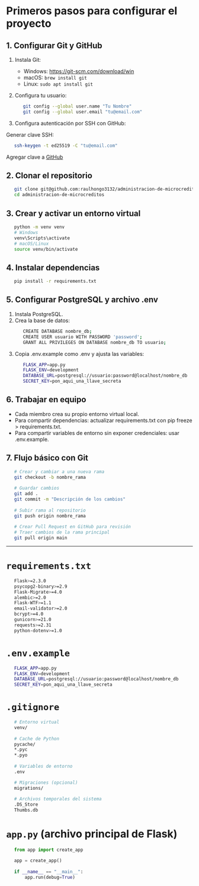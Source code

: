 # Primeros pasos para configurar el proyecto

## 1. Configurar Git y GitHub

1. Instala Git:
   - Windows: https://git-scm.com/download/win
   - macOS: `brew install git`
   - Linux: `sudo apt install git`
2. Configura tu usuario:
   ```bash
      git config --global user.name "Tu Nombre"
      git config --global user.email "tu@email.com"
   ```

3. Configura autenticación por SSH con GitHub:

Generar clave SSH: 
   ```bash
      ssh-keygen -t ed25519 -C "tu@email.com"
   ```

Agregar clave a [GitHub](https://docs.github.com/es/authentication/connecting-to-github-with-ssh/adding-a-new-ssh-key-to-your-github-account)

## 2. Clonar el repositorio
   ```bash
      git clone git@github.com:raulhongo3132/administracion-de-microcreditos.git
      cd administracion-de-microcreditos
   ```

## 3. Crear y activar un entorno virtual

   ```bash
      python -m venv venv
      # Windows
      venv\Scripts\activate
      # macOS/Linux
      source venv/bin/activate
   ```

## 4. Instalar dependencias

   ```bash
      pip install -r requirements.txt
   ```
## 5. Configurar PostgreSQL y archivo .env

1. Instala PostgreSQL.
2. Crea la base de datos:
   ```bash
      CREATE DATABASE nombre_db;
      CREATE USER usuario WITH PASSWORD 'password';
      GRANT ALL PRIVILEGES ON DATABASE nombre_db TO usuario;
   ```
3. Copia .env.example como .env y ajusta las variables:
   ```bash
      FLASK_APP=app.py
      FLASK_ENV=development
      DATABASE_URL=postgresql://usuario:password@localhost/nombre_db
      SECRET_KEY=pon_aqui_una_llave_secreta
   ```
## 6. Trabajar en equipo

- Cada miembro crea su propio entorno virtual local.
- Para compartir dependencias: actualizar requirements.txt con pip freeze > requirements.txt.
- Para compartir variables de entorno sin exponer credenciales: usar .env.example.

## 7. Flujo básico con Git
   ```bash
      # Crear y cambiar a una nueva rama
      git checkout -b nombre_rama
      
      # Guardar cambios
      git add .
      git commit -m "Descripción de los cambios"
      
      # Subir rama al repositorio
      git push origin nombre_rama
      
      # Crear Pull Request en GitHub para revisión
      # Traer cambios de la rama principal
      git pull origin main
   ```
---
# `requirements.txt`
   ```bash
      Flask>=2.3.0
      psycopg2-binary>=2.9
      Flask-Migrate>=4.0
      alembic>=2.0
      Flask-WTF>=1.1
      email-validator>=2.0
      bcrypt>=4.0
      gunicorn>=21.0
      requests>=2.31
      python-dotenv>=1.0
   ```
# `.env.example`
   ```bash
      FLASK_APP=app.py
      FLASK_ENV=development
      DATABASE_URL=postgresql://usuario:password@localhost/nombre_db
      SECRET_KEY=pon_aqui_una_llave_secreta
   ```
# `.gitignore`
   ```bash
      # Entorno virtual
      venv/
      
      # Cache de Python
      pycache/
      *.pyc
      *.pyo
      
      # Variables de entorno
      .env

      # Migraciones (opcional)      
      migrations/
      
      # Archivos temporales del sistema
      .DS_Store
      Thumbs.db
   ```
# `app.py` (archivo principal de Flask)
   ```python
      from app import create_app

      app = create_app()
      
      if __name__ == "__main__":
          app.run(debug=True)

   ```




















